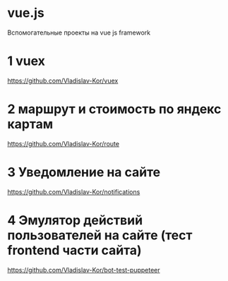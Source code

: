 # vue.js
  Вспомогательные проекты на vue js framework
  
# 1 vuex
  https://github.com/Vladislav-Kor/vuex
  
# 2 маршрут и стоимость по яндекс картам
  https://github.com/Vladislav-Kor/route
  
# 3 Уведомление на сайте
  https://github.com/Vladislav-Kor/notifications
  
# 4 Эмулятор действий пользователей на сайте (тест frontend части сайта)
  https://github.com/Vladislav-Kor/bot-test-puppeteer
